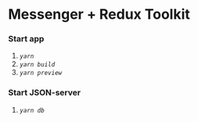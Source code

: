 # Messenger + Redux Toolkit

### **Start app**

1. _`yarn`_
2. _`yarn build`_
3. _`yarn preview`_

### **Start JSON-server**

1. _`yarn db`_
